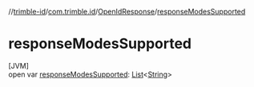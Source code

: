 //[trimble-id](../../../index.md)/[com.trimble.id](../index.md)/[OpenIdResponse](index.md)/[responseModesSupported](response-modes-supported.md)

# responseModesSupported

[JVM]\
open var [responseModesSupported](response-modes-supported.md): [List](https://docs.oracle.com/javase/8/docs/api/java/util/List.html)&lt;[String](https://docs.oracle.com/javase/8/docs/api/java/lang/String.html)&gt;
